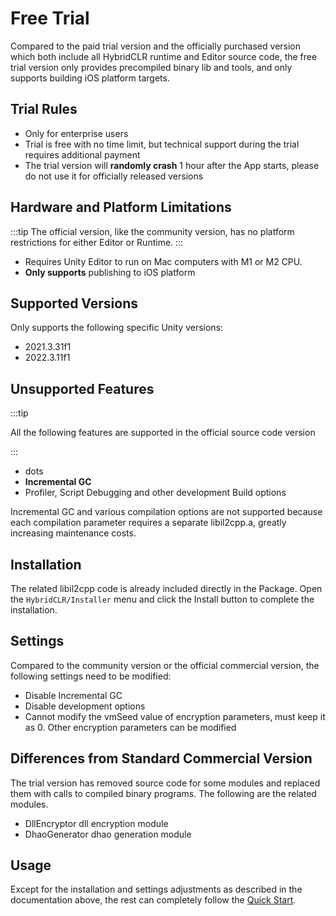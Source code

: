 # Free Trial

Compared to the paid trial version and the officially purchased version which both include all HybridCLR runtime and Editor source code, the free trial version only provides precompiled
binary lib and tools, and only supports building iOS platform targets.


## Trial Rules

- Only for enterprise users
- Trial is free with no time limit, but technical support during the trial requires additional payment
- The trial version will **randomly crash** 1 hour after the App starts, please do not use it for officially released versions

## Hardware and Platform Limitations

:::tip
The official version, like the community version, has no platform restrictions for either Editor or Runtime.
:::

- Requires Unity Editor to run on Mac computers with M1 or M2 CPU.
- **Only supports** publishing to iOS platform

## Supported Versions

Only supports the following specific Unity versions:

- 2021.3.31f1
- 2022.3.11f1

## Unsupported Features

:::tip

All the following features are supported in the official source code version

:::

- dots
- **Incremental GC**
- Profiler, Script Debugging and other development Build options

Incremental GC and various compilation options are not supported because each compilation parameter requires a separate libil2cpp.a, greatly increasing maintenance costs.

## Installation

The related libil2cpp code is already included directly in the Package. Open the `HybridCLR/Installer` menu and click the Install button to complete the installation.

## Settings

Compared to the community version or the official commercial version, the following settings need to be modified:

- Disable Incremental GC
- Disable development options
- Cannot modify the vmSeed value of encryption parameters, must keep it as 0. Other encryption parameters can be modified

## Differences from Standard Commercial Version

The trial version has removed source code for some modules and replaced them with calls to compiled binary programs. The following are the related modules.

- DllEncryptor dll encryption module
- DhaoGenerator dhao generation module

## Usage

Except for the installation and settings adjustments as described in the documentation above, the rest can completely follow the [Quick Start](./quickstartunchecked).
